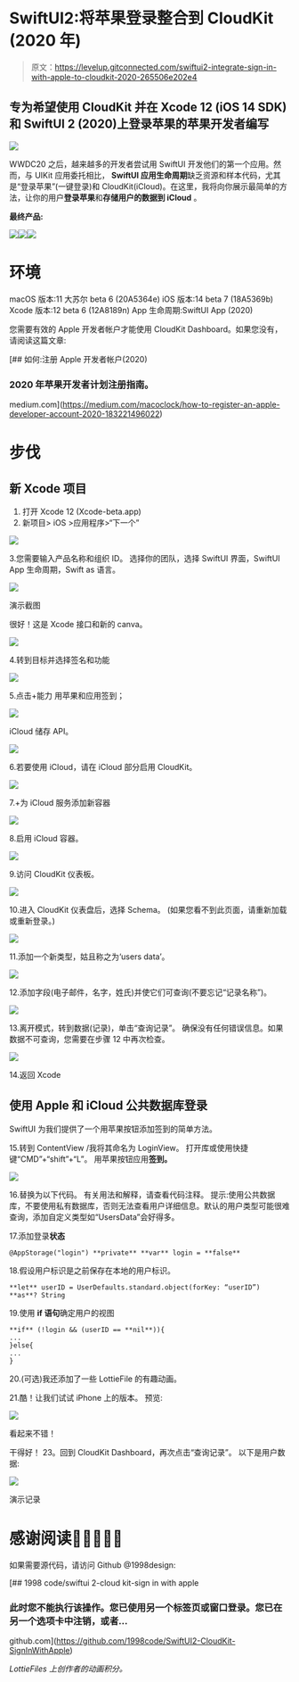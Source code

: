 # SwiftUI2:将苹果登录整合到 CloudKit (2020 年)

> 原文：<https://levelup.gitconnected.com/swiftui2-integrate-sign-in-with-apple-to-cloudkit-2020-265506e202e4>

## 专为希望使用 CloudKit 并在 Xcode 12 (iOS 14 SDK)和 SwiftUI 2 (2020)上登录苹果的苹果开发者编写

![](img/53ddab20ae9b41ab85ba889957852f5b.png)

WWDC20 之后，越来越多的开发者尝试用 SwiftUI 开发他们的第一个应用。然而，与 UIKit 应用委托相比， **SwiftUI 应用生命周期**缺乏资源和样本代码，尤其是“登录苹果”(一键登录)和 CloudKit(iCloud)。在这里，我将向你展示最简单的方法，让你的用户**登录苹果**和**存储用户的数据到 iCloud** 。

**最终产品:**

![](img/db747b83d20410f60fb8fbe3b48d85aa.png)![](img/ecb64b0563b0985e5644aa77523f2a69.png)![](img/8781c6b5ffb82b859f35e4e929977104.png)

# 环境

macOS 版本:11 大苏尔 beta 6 (20A5364e)
iOS 版本:14 beta 7 (18A5369b)
Xcode 版本:12 beta 6 (12A8189n)
App 生命周期:SwiftUI App (2020)

您需要有效的 Apple 开发者帐户才能使用 CloudKit Dashboard。如果您没有，请阅读这篇文章:

[](https://medium.com/macoclock/how-to-register-an-apple-developer-account-2020-183221496022) [## 如何:注册 Apple 开发者帐户(2020)

### 2020 年苹果开发者计划注册指南。

medium.com](https://medium.com/macoclock/how-to-register-an-apple-developer-account-2020-183221496022) 

# 步伐

## 新 Xcode 项目

1.  打开 Xcode 12 (Xcode-beta.app)
2.  新项目> iOS >应用程序>“下一个”

![](img/e0797e143b35e1745666875513cf38f3.png)

3.您需要输入产品名称和组织 ID。
选择你的团队，选择 SwiftUI 界面，SwiftUI App 生命周期，Swift as 语言。

![](img/15c85f9b7ae6b9e667b9c0a1c01c1403.png)

演示截图

很好！这是 Xcode 接口和新的 canva。

![](img/a684efd1fa4fcf846be7494988a7c4c0.png)

4.转到目标并选择签名和功能

![](img/327714ebdc0239fd8819f9d3f9c59926.png)

5.点击+能力
用苹果和应用签到；

![](img/1ae30a7b731c2b872845df760e893873.png)

iCloud 储存 API。

![](img/056a010245ce728dfa6198b98e01ed2b.png)

6.若要使用 iCloud，请在 iCloud 部分启用 CloudKit。

![](img/8efca42446a904718f889746218e3cba.png)

7.+为 iCloud 服务添加新容器

![](img/0697be9e97cc38b479066600225a1e12.png)

8.启用 iCloud 容器。

![](img/143f43a39aa7993c8e1ef113be35b444.png)

9.访问 CloudKit 仪表板。

![](img/97fb0ee887d1a679dea262129a961a63.png)

10.进入 CloudKit 仪表盘后，选择 Schema。
(如果您看不到此页面，请重新加载或重新登录。)

![](img/c118dd4f9eb1076ebe917c9b3227bbc2.png)

11.添加一个新类型，姑且称之为‘users data’。

![](img/79ffbb52bf50059fe438ab05903abf7a.png)

12.添加字段(电子邮件，名字，姓氏)并使它们可查询(不要忘记“记录名称”)。

![](img/dce8f1db853480b73723ce95187d756a.png)

13.离开模式，转到数据(记录)，单击“查询记录”。
确保没有任何错误信息。如果数据不可查询，您需要在步骤 12 中再次检查。

![](img/8b0596534cdfcfc4a982702985aba668.png)

14.返回 Xcode

## 使用 Apple 和 iCloud 公共数据库登录

SwiftUI 为我们提供了一个用苹果按钮添加签到的简单方法。

15.转到 ContentView /我将其命名为 LoginView。
打开库或使用快捷键“CMD”+“shift”+“L”。
用苹果按钮应用**签到。**

![](img/582811b583d22455daf87985716b088e.png)

16.替换为以下代码。
有关用法和解释，请查看代码注释。
提示:使用公共数据库，不要使用私有数据库，否则无法查看用户详细信息。默认的用户类型可能很难查询，添加自定义类型如“UsersData”会好得多。

17.添加登录**状态**

```
@AppStorage("login") **private** **var** login = **false**
```

18.假设用户标识是之前保存在本地的用户标识。

```
**let** userID = UserDefaults.standard.object(forKey: “userID”) **as**? String
```

19.使用 **if 语句**确定用户的视图

```
**if** (!login && (userID == **nil**)){
...
}else{
...
}
```

20.(可选)我还添加了一些 LottieFile 的有趣动画。

21.酷！让我们试试 iPhone 上的版本。
预览:

![](img/a7fcbd6f378903d088b73b418f223d0f.png)

看起来不错！

干得好！
23。回到 CloudKit Dashboard，再次点击“查询记录”。
以下是用户数据:

![](img/e2e93e732b985ecb721752e7ee2bc1e8.png)

演示记录

# 感谢阅读👏👏👏👏👏

如果需要源代码，请访问 Github @1998design:

[](https://github.com/1998code/SwiftUI2-CloudKit-SignInWithApple) [## 1998 code/swiftui 2-cloud kit-sign in with apple

### 此时您不能执行该操作。您已使用另一个标签页或窗口登录。您已在另一个选项卡中注销，或者…

github.com](https://github.com/1998code/SwiftUI2-CloudKit-SignInWithApple) 

*LottieFiles 上创作者的动画积分。*